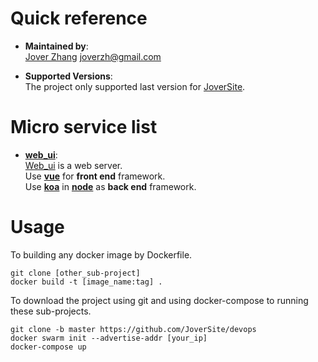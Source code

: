 # Quick reference

- **Maintained by**:  
    [Jover Zhang](http://120.79.178.151) <joverzh@gmail.com>

- **Supported Versions**:  
    The project only supported last version for [JoverSite](https://github.com/JoverSite).

# Micro service list

- **[web_ui](https://github.com/JoverSite/dockerfile/web_ui)**:  
    [Web_ui](https://github.com/JoverSite/dockerfile/web_ui) is a web server.  
    Use **[vue](https://github.com/vuejs/vue)** for **front end** framework.  
    Use **[koa](https://github.com/koajs/koa)** in **[node](https://github.com/nodejs/node)** as **back end** framework.  

# Usage
To building any docker image by Dockerfile.
```shell script
git clone [other_sub-project]
docker build -t [image_name:tag] .
```

To download the project using git and using docker-compose to running these sub-projects.
```shell script
git clone -b master https://github.com/JoverSite/devops
docker swarm init --advertise-addr [your_ip]
docker-compose up
```
